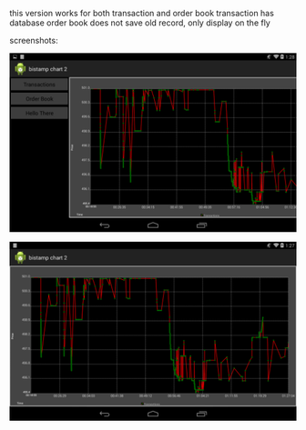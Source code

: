 this version works for both transaction and order book
transaction has database
order book does not save old record, only display on the fly

screenshots:

![screenshot1](/res/img/Screenshot_1.png)

![screenshot2](https://github.com/ericcj24/bitstamp-api-android2/raw/master/res/img/Screenshot_2.png)
